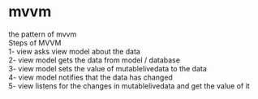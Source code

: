# mvvm
the pattern of mvvm  
Steps of MVVM  
1- view asks view model about the data  
2- view model gets the data from model / database  
3- view model sets the value of mutablelivedata to the data  
4- view model notifies that the data has changed  
5- view listens for the changes in mutablelivedata and get the value of it  
